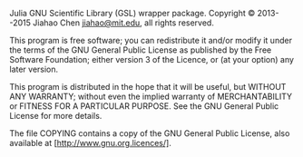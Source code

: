 Julia GNU Scientific Library (GSL) wrapper package. Copyright &copy; 2013--2015 Jiahao Chen <jiahao@mit.edu>, all rights reserved.

This program is free software; you can redistribute it and/or modify it under the terms of the GNU General Public License as published by the Free Software Foundation; either version 3 of the Licence, or (at your option) any later version.

This program is distributed in the hope that it will be useful, but WITHOUT ANY WARRANTY; without even the implied warranty of MERCHANTABILITY or FITNESS FOR A PARTICULAR PURPOSE. See the GNU General Public License for more details.

The file COPYING contains a copy of the GNU General Public License, also available at [http://www.gnu.org.licences/].

